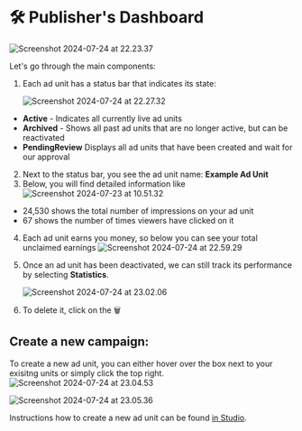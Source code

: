 # 🛠️ Publisher's Dashboard

![Screenshot 2024-07-24 at 22.23.37](https://hackmd.io/_uploads/rk7kX1JK0.png)

Let's go through the main components:

1. Each ad unit has a status bar that indicates its state:

   ![Screenshot 2024-07-24 at 22.27.32](https://hackmd.io/_uploads/SJDaQ1JY0.png)

- **Active** - Indicates all currently live ad units
- **Archived** - Shows all past ad units that are no longer active, but can be reactivated
- **PendingReview** Displays all ad units that have been created and wait for our approval

2. Next to the status bar, you see the ad unit name: **Example Ad Unit**
3. Below, you will find detailed information like
![Screenshot 2024-07-23 at 10.51.32](https://hackmd.io/_uploads/HywBygaOR.png)
- 24,530 shows the total number of impressions on your ad unit
- 67 shows the number of times viewers have clicked on it

4. Each ad unit earns you money, so below you can see your total unclaimed earnings
![Screenshot 2024-07-24 at 22.59.29](https://hackmd.io/_uploads/rkSSsk1K0.png)


5. Once an ad unit has been deactivated, we can still track its performance by selecting **Statistics**. 

   ![Screenshot 2024-07-24 at 23.02.06](https://hackmd.io/_uploads/SJL1nykKA.png)


6. To delete it, click on the 🗑️


## Create a new campaign: 
To create a new ad unit, you can either hover over the box next to your exisitng units or simply click the top right.
![Screenshot 2024-07-24 at 23.04.53](https://hackmd.io/_uploads/Sk_9nk1FC.png)


![Screenshot 2024-07-24 at 23.05.36](https://hackmd.io/_uploads/HyBp21ytR.png)


Instructions how to create a new ad unit can be found [in Studio](../Publishers/studio.md).

